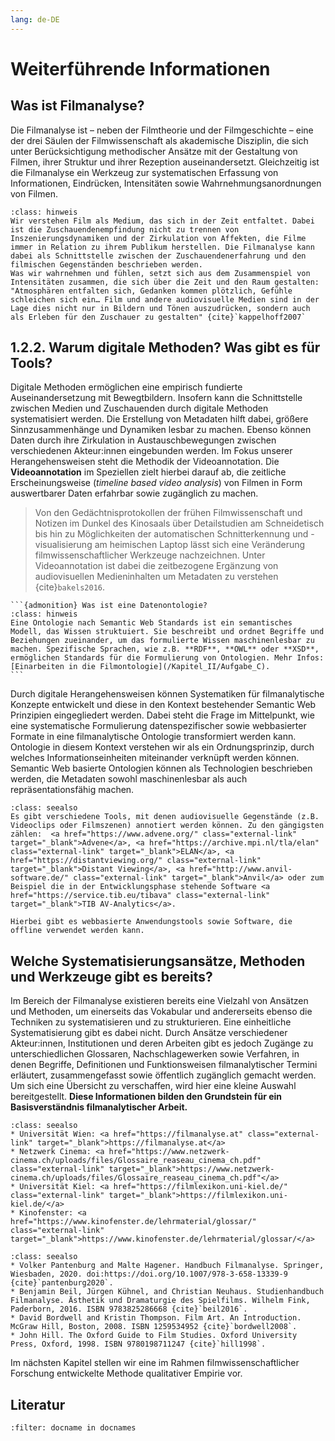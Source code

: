 ```yaml
---
lang: de-DE
---
```

# Weiterführende Informationen
## Was ist Filmanalyse?
Die Filmanalyse ist – neben der Filmtheorie und der Filmgeschichte – eine der drei Säulen der Filmwissenschaft als akademische Disziplin, die sich unter Berücksichtigung methodischer Ansätze mit der Gestaltung von Filmen, ihrer Struktur und ihrer Rezeption auseinandersetzt. Gleichzeitig ist die Filmanalyse ein Werkzeug zur systematischen Erfassung von Informationen, Eindrücken, Intensitäten sowie Wahrnehmungsanordnungen von Filmen.

```{admonition} Wie verstehen wir Filmanalyse?
:class: hinweis
Wir verstehen Film als Medium, das sich in der Zeit entfaltet. Dabei ist die Zuschauendenempfindung nicht zu trennen von Inszenierungsdynamiken und der Zirkulation von Affekten, die Filme immer in Relation zu ihrem Publikum herstellen. Die Filmanalyse kann dabei als Schnittstelle zwischen der Zuschauendenerfahrung und den filmischen Gegenständen beschrieben werden.
Was wir wahrnehmen und fühlen, setzt sich aus dem Zusammenspiel von Intensitäten zusammen, die sich über die Zeit und den Raum gestalten: "Atmosphären entfalten sich, Gedanken kommen plötzlich, Gefühle schleichen sich ein… Film und andere audiovisuelle Medien sind in der Lage dies nicht nur in Bildern und Tönen auszudrücken, sondern auch als Erleben für den Zuschauer zu gestalten" {cite}`kappelhoff2007`
```

<h2>1.2.2. Warum digitale Methoden? Was gibt es für Tools?</h2>

Digitale Methoden ermöglichen eine empirisch fundierte Auseinandersetzung mit Bewegtbildern. Insofern kann die Schnittstelle zwischen Medien und Zuschauenden durch digitale Methoden systematisiert werden. Die Erstellung von Metadaten hilft dabei, größere Sinnzusammenhänge und Dynamiken lesbar zu machen. Ebenso können Daten durch ihre Zirkulation in Austauschbewegungen zwischen verschiedenen Akteur:innen eingebunden werden. Im Fokus unserer Herangehensweisen steht die Methodik der Videoannotation. Die **Videoannotation** im Speziellen zielt hierbei darauf ab, die zeitliche Erscheinungsweise (*timeline based video analysis*) von Filmen in Form auswertbarer Daten erfahrbar sowie zugänglich zu machen. 

> Von den Gedächtnisprotokollen der frühen Filmwissenschaft und Notizen im Dunkel des Kinosaals über Detailstudien am Schneidetisch bis hin zu Möglichkeiten der automatischen Schnitterkennung und -visualisierung am heimischen Laptop lässt sich eine Veränderung filmwissenschaftlicher Werkzeuge nachzeichnen. Unter Videoannotation ist dabei die zeitbezogene Ergänzung von audiovisuellen Medieninhalten um Metadaten zu verstehen {cite}`bakels2016`.

````{margin}
```{admonition} Was ist eine Datenontologie?
:class: hinweis
Eine Ontologie nach Semantic Web Standards ist ein semantisches Modell, das Wissen struktuiert. Sie beschreibt und ordnet Begriffe und Beziehungen zueinander, um das formulierte Wissen maschinenlesbar zu machen. Spezifische Sprachen, wie z.B. **RDF**, **OWL** oder **XSD**, ermöglichen Standards für die Formulierung von Ontologien. Mehr Infos: [Einarbeiten in die Filmontologie](/Kapitel_II/Aufgabe_C).
```
````
Durch digitale Herangehensweisen können Systematiken für filmanalytische Konzepte entwickelt und diese in den Kontext bestehender Semantic Web Prinzipien eingegliedert werden. Dabei steht die Frage im Mittelpunkt, wie eine systematische Formulierung datenspezifischer sowie webbasierter Formate in eine filmanalytische Ontologie transformiert werden kann. Ontologie in diesem Kontext verstehen wir als ein Ordnungsprinzip, durch welches Informationseinheiten miteinander verknüpft werden können. Semantic Web basierte Ontologien können als Technologien beschrieben werden, die Metadaten sowohl maschinenlesbar als auch repräsentationsfähig machen.

```{admonition} Tools für die Annotation audiovisueller Gegenstände
:class: seealso
Es gibt verschiedene Tools, mit denen audiovisuelle Gegenstände (z.B. Videoclips oder Filmszenen) annotiert werden können. Zu den gängigsten zählen:  <a href="https://www.advene.org/" class="external-link" target="_blank">Advene</a>, <a href="https://archive.mpi.nl/tla/elan" class="external-link" target="_blank">ELAN</a>, <a href="https://distantviewing.org/" class="external-link" target="_blank">Distant Viewing</a>, <a href="http://www.anvil-software.de/" class="external-link" target="_blank">Anvil</a> oder zum Beispiel die in der Entwicklungsphase stehende Software <a href="https://service.tib.eu/tibava" class="external-link" target="_blank">TIB AV-Analytics</a>.

Hierbei gibt es webbasierte Anwendungstools sowie Software, die offline verwendet werden kann.
```
## Welche Systematisierungsansätze, Methoden und Werkzeuge gibt es bereits?
Im Bereich der Filmanalyse existieren bereits eine Vielzahl von Ansätzen und Methoden, um einerseits das Vokabular und andererseits ebenso die Techniken zu systematisieren und zu strukturieren. 
Eine einheitliche Systematisierung gibt es dabei nicht. Durch Ansätze verschiedener Akteur:innen, Institutionen und deren Arbeiten gibt es jedoch Zugänge zu unterschiedlichen Glossaren, Nachschlagewerken sowie Verfahren, in denen Begriffe, Definitionen und Funktionsweisen filmanalytischer Termini erläutert, zusammengefasst sowie öffentlich zugänglich gemacht werden. Um sich eine Übersicht zu verschaffen, wird hier eine kleine Auswahl bereitgestellt. **Diese Informationen bilden den Grundstein für ein Basisverständnis filmanalytischer Arbeit.** 

```{admonition} Glossare & Nachschlagewerke (z.B. für Grundbegriffe)
:class: seealso
* Universität Wien: <a href="https://filmanalyse.at" class="external-link" target="_blank">https://filmanalyse.at</a>
* Netzwerk Cinema: <a href="https://www.netzwerk-cinema.ch/uploads/files/Glossaire_reaseau_cinema_ch.pdf" class="external-link" target="_blank">https://www.netzwerk-cinema.ch/uploads/files/Glossaire_reaseau_cinema_ch.pdf"</a>
* Universität Kiel: <a href="https://filmlexikon.uni-kiel.de/" class="external-link" target="_blank">https://filmlexikon.uni-kiel.de/</a>
* Kinofenster: <a href="https://www.kinofenster.de/lehrmaterial/glossar/" class="external-link" target="_blank">https://www.kinofenster.de/lehrmaterial/glossar/</a>
```

```{admonition} Weiterführende Literatur
:class: seealso
* Volker Pantenburg and Malte Hagener. Handbuch Filmanalyse. Springer, Wiesbaden, 2020. doi:https://doi.org/10.1007/978-3-658-13339-9 {cite}`pantenburg2020`.
* Benjamin Beil, Jürgen Kühnel, and Christian Neuhaus. Studienhandbuch Filmanalyse. Ästhetik und Dramaturgie des Spielfilms. Wilhelm Fink, Paderborn, 2016. ISBN 9783825286668 {cite}`beil2016`.
* David Bordwell and Kristin Thompson. Film Art. An Introduction. McGraw Hill, Boston, 2008. ISBN 1259534952 {cite}`bordwell2008`.
* John Hill. The Oxford Guide to Film Studies. Oxford University Press, Oxford, 1998. ISBN 9780198711247 {cite}`hill1998`.
```
Im nächsten Kapitel stellen wir eine im Rahmen filmwissenschaftlicher Forschung entwickelte Methode qualitativer Empirie vor. 

## Literatur

```{bibliography}
:filter: docname in docnames
```